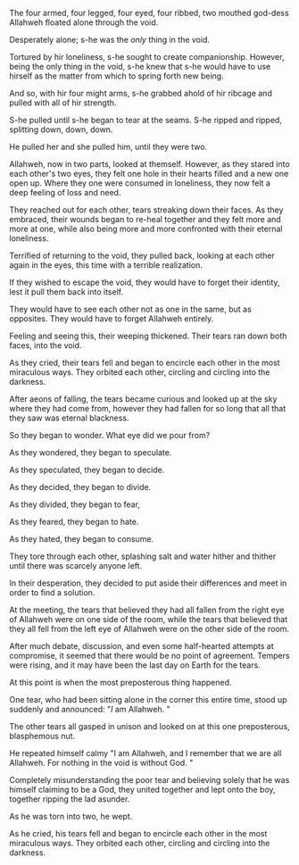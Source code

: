 The four armed, four legged, four eyed, four ribbed, two mouthed god-dess Allahweh floated alone through the void.

Desperately alone; s-he was the *only* thing in the void. 

Tortured by hir loneliness, s-he sought to create companionship. However, being the only thing in the void, s-he knew that s-he would have to use hirself as the matter from which to spring forth new being. 

And so, with hir four might arms, s-he grabbed ahold of hir ribcage and pulled with all of hir strength. 

S-he pulled until s-he began to tear at the seams. S-he ripped and ripped, splitting down, down, down. 

He pulled her and she pulled him, until they were two. 

Allahweh, now in two parts, looked at themself. However, as they stared into each other's two eyes, they felt one hole in their hearts filled and a new one open up. Where they one were consumed in loneliness, they now felt a deep feeling of loss and need. 

They reached out for each other, tears streaking down their faces. As they embraced, their wounds began to re-heal together and they felt more and more at one, while also being more and more confronted with their eternal loneliness. 

Terrified of returning to the void, they pulled back, looking at each other again in the eyes, this time with a terrible realization. 

If they wished to escape the void, they would have to forget their identity, lest it pull them back into itself. 

They would have to see each other not as one in the same, but as opposites. They would have to forget Allahweh entirely. 

Feeling and seeing this, their weeping thickened. Their tears ran down both faces, into the void. 

As they cried, their tears fell and began to encircle each other in the most miraculous ways. They orbited each other, circling and circling into the darkness. 

After aeons of falling, the tears became curious and looked up at the sky where they had come from, however they had fallen for so long that all that they saw was eternal blackness. 

So they began to wonder. What eye did we pour from? 

As they wondered, they began to speculate. 

As they speculated, they began to decide.

As they decided, they began to divide.

As they divided, they began to fear, 

As they feared, they began to hate. 

As they hated, they began to consume. 

They tore through each other, splashing salt and water hither and thither until there was scarcely anyone left. 

In their desperation, they decided to put aside their differences and meet in order to find a solution. 

At the meeting, the tears that believed they had all fallen from the right eye of Allahweh were on one side of the room, while the tears that believed that they all fell from the left eye of Allahweh were on the other side of the room. 

After much debate, discussion, and even some half-hearted attempts at compromise, it seemed that there would be no point of agreement. Tempers were rising, and it may have been the last day on Earth for the tears. 

At this point is when the most preposterous thing happened. 

One tear, who had been sitting alone in the corner this entire time, stood up suddenly and announced: "*I* am Allahweh. "

The other tears all gasped in unison and looked on at this one preposterous, blasphemous nut.

He repeated himself calmy "I am Allahweh, and I remember that we are all Allahweh. For nothing in the void is without God. "

Completely misunderstanding the poor tear and believing solely that he was himself claiming to be a God, they united together and lept onto the boy, together ripping the lad asunder. 

As he was torn into two, he wept. 

As he cried, his tears fell and began to encircle each other in the most miraculous ways. They orbited each other, circling and circling into the darkness. 
